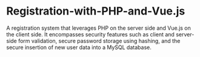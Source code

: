 # Registration-with-PHP-and-Vue.js
A registration system that leverages PHP on the server side and Vue.js on the client side. It encompasses security features such as client and server-side form validation, secure password storage using hashing, and the secure insertion of new user data into a MySQL database.
